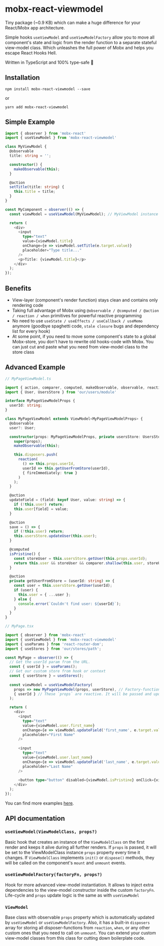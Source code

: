 # mobx-react-viewmodel

Tiny package (~0.9 KB) which can make a huge difference for your React/Mobx app architecture.

Simple hooks `useViewModel` and `useViewModelFactory` allow you to move all component's state and logic from the render function to a separate stateful view-model class. Which unleashes the full power of Mobx and helps you escape React Hooks Hell. 

Written in TypeScript and 100% type-safe 🎯

## Installation

```
npm install mobx-react-viewmodel --save
```

or 

```
yarn add mobx-react-viewmodel
```

## Simple Example

```typescript
import { observer } from 'mobx-react'
import { useViewModel } from 'mobx-react-viewmodel'

class MyViewModel {
  @observable
  title: string = '';

  constructor() {
    makeObservable(this);
  }

  @action
  setTitle(title: string) {
    this.title = title;
  }
}

const MyComponent = observer(() => {
  const viewModel = useViewModel(MyViewModel); // MyViewModel instance will be created only once on first render 

  return (
    <div>
      <input
        type="text"
        value={viewModel.title}
        onChange={e => viewModel.setTitle(e.target.value)}
        placeholder="Type title..."
      />
      <p>Title: {viewModel.title}</p>
    </div>
  );
});
```

## Benefits

- View-layer (component's render function) stays clean and contains only rendering code
- Taking full advantage of Mobx using `@observable / @computed / @action / reaction / when` primitives for powerful reactive programming
- No need to use `useState / useEffects / useCallback / useMemo` anymore (goodbye spaghetti code, `stale closure` bugs and dependency list for every hook)
- At some point, if you need to move some component's state to a global Mobx-store, you don't have to rewrite old hooks-code with Mobx. You can just cut and paste what you need from view-model class to the store class

## Advanced Example

```typescript
// MyPageViewModel.ts

import { action, comparer, computed, makeObservable, observable, reaction } from 'mobx';
import { User, UsersStore } from 'our/users/module'

interface MyPageViewModelProps {
  userId: string;
}

class MyPageViewModel extends ViewModel<MyPageViewModelProps> {
  @observable
  user?: User;

  constructor(props: MyPageViewModelProps, private usersStore: UsersStore) {
    super(props);
    makeObservable(this);

    this.disposers.push(
      reaction(
        () => this.props.userId,
        userId => this.getUserFromStore(userId),
        { fireImmediately: true }
      )
    );
  }

  @action
  updateField = (field: keyof User, value: string) => {
    if (!this.user) return;
    this.user[field] = value;
  }

  @action
  save = () => {
    if (!this.user) return;
    this.usersStore.updateUser(this.user);
  }

  @computed
  isPristine() {
    const storeUser = this.usersStore.getUser(this.props.userId);
    return this.user && storeUser && comparer.shallow(this.user, storeUser);
  }

  @action
  private getUserFromStore = (userId: string) => {
    const user = this.usersStore.getUser(userId);
    if (user) {
      this.user = { ...user };
    } else {
      console.error(`Couldn't find user: ${userId}`);
    }
  }
}
```

```typescript
// MyPage.tsx

import { observer } from 'mobx-react'
import { useViewModel } from 'mobx-react-viewmodel'
import { useParams } from 'react-router-dom';
import { useStores } from 'our/stores/path';

const MyPage = observer(() => {
  // Get the userId param from the URL.
  const { userId } = useParams();
  // Get our custom store from hook or context
  const { userStore } = useStores();
  
  const viewModel = useViewModelFactory(
    props => new MyPageViewModel(props, userStore), // Factory-function will be called only once on first render
    { userId } // These `props` are reactive. It will be passed and updated in view-model every time it changes without creating new instance of view-model 
  );

  return (
    <div>
      <input
        type="text"
        value={viewModel.user.first_name}
        onChange={e => viewModel.updateField('first_name', e.target.value)}
        placeholder="First Name"
      />
      
      <input
        type="text"
        value={viewModel.user.last_name}
        onChange={e => viewModel.updateField('last_name', e.target.value)}
        placeholder="Last Name"
      />
      
      <button type="button" disabled={viewModel.isPristine} onClick={viewModel.save}>Save</button>
    </div>
  );
});
```

You can find more examples [here](https://iverson.github.io/mobx-react-viewmodel).

## API documentation

### `useViewModel(ViewModelClass, props?)`

Basic hook that creates an instance of the `ViewModelClass` on the first render and keeps it alive during all further renders.
If `props` is passed, it will be set to the ViewModelClass instance `props` property every time it changes.
If `ViewModelClass` implements `init()` or `dispose()` methods, they will be called on the component's `mount` and `unmount` events. 

### `useViewModelFactory(factoryFn, props?)`

Hook for more advanced view-model instantiation. It allows to inject extra dependencies to the view-model constructor inside the custom `factoryFn`. Life-cycle and `props` update logic is the same as with `useViewModel`

### `ViewModel`

Base class with observable `props` property which is automatically updated by `useViewModel` or `useViewModelFactory`. Also, it has a built-in `disposers` array for storing all disposer-functions from `reaction`, `when`, or any other custom ones that you need to call on `unmount`. You can extend your custom view-model classes from this class for cutting down boilerplate code.
